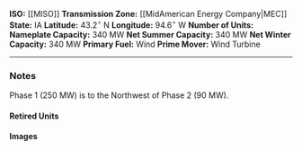 **ISO:** [[MISO]]
**Transmission Zone:** [[MidAmerican Energy Company|MEC]]
**State:** IA
**Latitude:** $43.2^\circ$ N
**Longitude:** $94.6^\circ$ W
**Number of Units:**
**Nameplate Capacity:** 340 MW
**Net Summer Capacity:** 340 MW
**Net Winter Capacity:** 340 MW
**Primary Fuel:** Wind
**Prime Mover:** Wind Turbine

---
### Notes
Phase 1 (250 MW) is to the Northwest of Phase 2 (90 MW).
#### Retired Units
#### Images
